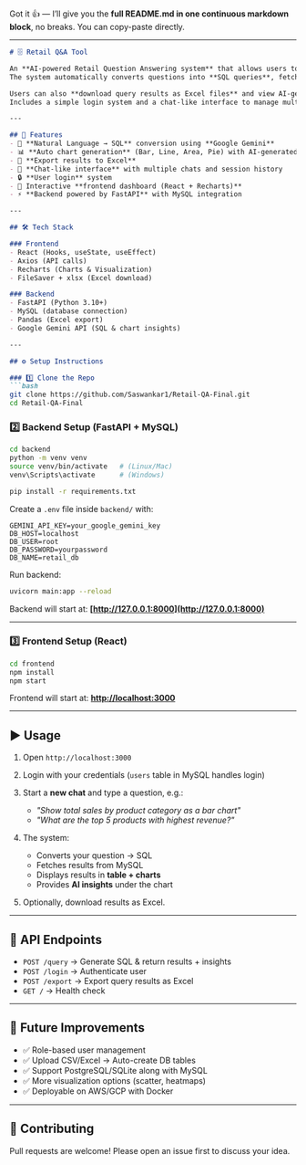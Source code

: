 Got it 👍 — I’ll give you the **full README.md in one continuous markdown block**, no breaks. You can copy-paste directly.

---

```markdown
# 🗄️ Retail Q&A Tool

An **AI-powered Retail Question Answering system** that allows users to ask **natural language queries** about retail data.  
The system automatically converts questions into **SQL queries**, fetches results from a MySQL database, and provides **visual insights** (Bar, Line, Pie, Area charts).  

Users can also **download query results as Excel files** and view AI-generated chart insights.  
Includes a simple login system and a chat-like interface to manage multiple queries.

---

## 🚀 Features
- 📝 **Natural Language → SQL** conversion using **Google Gemini**  
- 📊 **Auto chart generation** (Bar, Line, Area, Pie) with AI-generated insights  
- 📂 **Export results to Excel**  
- 💬 **Chat-like interface** with multiple chats and session history  
- 🔒 **User login** system  
- 🎨 Interactive **frontend dashboard (React + Recharts)**  
- ⚡ **Backend powered by FastAPI** with MySQL integration  

---

## 🛠️ Tech Stack

### Frontend
- React (Hooks, useState, useEffect)  
- Axios (API calls)  
- Recharts (Charts & Visualization)  
- FileSaver + xlsx (Excel download)  

### Backend
- FastAPI (Python 3.10+)  
- MySQL (database connection)  
- Pandas (Excel export)  
- Google Gemini API (SQL & chart insights)  

---

## ⚙️ Setup Instructions

### 1️⃣ Clone the Repo
```bash
git clone https://github.com/Saswankar1/Retail-QA-Final.git
cd Retail-QA-Final
````

### 2️⃣ Backend Setup (FastAPI + MySQL)

```bash
cd backend
python -m venv venv
source venv/bin/activate   # (Linux/Mac)
venv\Scripts\activate      # (Windows)

pip install -r requirements.txt
```

Create a `.env` file inside `backend/` with:

```env
GEMINI_API_KEY=your_google_gemini_key
DB_HOST=localhost
DB_USER=root
DB_PASSWORD=yourpassword
DB_NAME=retail_db
```

Run backend:

```bash
uvicorn main:app --reload
```

Backend will start at: **[http://127.0.0.1:8000](http://127.0.0.1:8000)**

---

### 3️⃣ Frontend Setup (React)

```bash
cd frontend
npm install
npm start
```

Frontend will start at: **[http://localhost:3000](http://localhost:3000)**

---

## ▶️ Usage

1. Open `http://localhost:3000`
2. Login with your credentials (`users` table in MySQL handles login)
3. Start a **new chat** and type a question, e.g.:

   * *"Show total sales by product category as a bar chart"*
   * *"What are the top 5 products with highest revenue?"*
4. The system:

   * Converts your question → SQL
   * Fetches results from MySQL
   * Displays results in **table + charts**
   * Provides **AI insights** under the chart
5. Optionally, download results as Excel.

---

## 📌 API Endpoints

* `POST /query` → Generate SQL & return results + insights
* `POST /login` → Authenticate user
* `POST /export` → Export query results as Excel
* `GET /` → Health check

---

## 🔮 Future Improvements

* ✅ Role-based user management
* ✅ Upload CSV/Excel → Auto-create DB tables
* ✅ Support PostgreSQL/SQLite along with MySQL
* ✅ More visualization options (scatter, heatmaps)
* ✅ Deployable on AWS/GCP with Docker

---

## 🤝 Contributing

Pull requests are welcome! Please open an issue first to discuss your idea.
